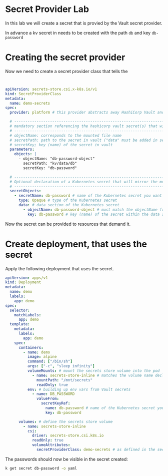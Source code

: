 # Secret Provider Lab

In this lab we will create a secret that is provied by the Vault secret provider.

In advance a kv secret in needs to be created with the path `db` and key `db-password`

# Creating the secret provider

Now we need to create a secret provider class that tells the 

```yaml


apiVersion: secrets-store.csi.x-k8s.io/v1
kind: SecretProviderClass
metadata:
  name: demo-secrets
spec:
  provider: platform # this provider abstracts away HashiCorp Vault and Thycotic

  # --------------------------------------------------------------------------------------------------
  # mandatory section referencing the hashicorp vault secret(s) that will be mounted as a volume
  # --------------------------------------------------------------------------------------------------
  # objectName: corresponds to the mounted file name
  # secretPath: path to the secret in vault ("data" must be added in second position)
  # secretKey; key (name) of the secret in vault
  parameters:
    objects: |
      - objectName: "db-password-object"
        secretPath: "kv/data/db"
        secretKey: "db-password"

  # --------------------------------------------------------------------------------------------------
  # Optional declaration of a Kubernetes secret that will mirror the mounted secret upon pod startup
  # --------------------------------------------------------------------------------------------------
  secretObjects:
    - secretName: db-password # name of the Kubernetes secret you want to create
      type: Opaque # type of the Kubernetes secret
      data: # data section of the Kubernetes secret
        - objectName: db-password-object # must match the objectName from the parameters section
          key: db-password # key (name) of the secret within the data section (the value will be the actual secret you want to use)
```



Now the secret can be provided to resources that demand it.


# Create deployment, that uses the secret

Apply the following deployment that uses the secret.
```yaml
apiVersion: apps/v1
kind: Deployment
metadata:
  name: demo
  labels:
    app: demo
spec:
  selector:
    matchLabels:
      app: demo
  template:
    metadata:
      labels:
        app: demo
    spec:
      containers:
        - name: demo
          image: alpine
          command: ["/bin/sh"]
          args: ["-c", "sleep infinity"]
          volumeMounts: # mount the secrets store volume into the pod
            - name: secrets-store-inline # matches the volume name declared below
              mountPath: "/mnt/secrets"
              readOnly: true
          env: # building up env vars from Vault secrets
            - name: DB_PASSWORD
              valueFrom:
                secretKeyRef:
                  name: db-password # name of the Kubernetes secret you created above
                  key: db-password

      volumes: # define the secrets store volume
        - name: secrets-store-inline
          csi:
            driver: secrets-store.csi.k8s.io
            readOnly: true
            volumeAttributes:
              secretProviderClass: demo-secrets # as defined in the secretproviderclass.yaml file
```
  



The passwords should now be visible in the secret created:
```sh
k get secret db-password -o yaml
```
